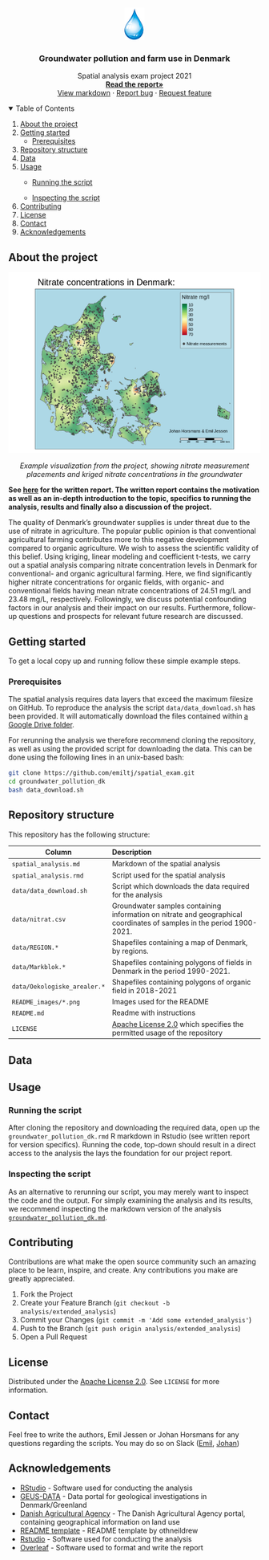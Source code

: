 
<!-- PROJECT LOGO -->
<br />
<p align="center">
  <a href="https://github.com/emiltj/groundwater_pollution_dk">
    <img src="README_images/logo.png" alt="Logo" width="40" height="65">
  </a>

  <h3 align="center">Groundwater pollution and farm use in Denmark</h3>

  <p align="center">
    Spatial analysis exam project 2021
    <br />
    <a href="https://github.com/emiltj/groundwater_pollution_dk/report.pdf"><strong>Read the report»</strong></a>
    <br />
    <a href="https://github.com/emiltj/groundwater_pollution_dk/blob/master/groundwater_pollution_dk.md">View markdown</a>
    ·
    <a href="https://github.com/emiltj/groundwater_pollution_dk/issues">Report bug</a>
    ·
    <a href="https://github.com/emiltj/groundwater_pollution_dk/issues">Request feature</a>
  </p>
</p>


<!-- TABLE OF CONTENTS -->
<details open="open">
  <summary>Table of Contents</summary>
  <ol>
    <li>
      <a href="#about-the-project">About the project</a>
    </li>
    <li>
      <a href="#getting-started">Getting started</a>
      <ul>
        <li><a href="#prerequisites">Prerequisites</a></li>
      </ul>
    </li>
    <li><a href="#repository-structure">Repository structure</a></li>
    <li><a href="#data">Data</a></li>
    <li><a href="#usage">Usage</a></li>
        <ul>
          <li><a href="#running-the-script">Running the script</a></li>
        </ul>
        <ul>
          <li><a href="#inspecting-the-script">Inspecting the script</a></li>
        </ul>      
    <li><a href="#contributing">Contributing</a></li>
    <li><a href="#license">License</a></li>
    <li><a href="#contact">Contact</a></li>
    <li><a href="#acknowledgements">Acknowledgements</a></li>
  </ol>
</details>


<!-- ABOUT THE PROJECT -->
## About the project

<p align="center"><img src="groundwater_pollution_dk_files/figure-gfm/unnamed-chunk-34-1.png" alt="Logo" width="504" height="360"></p>
<p align="center"><em>Example visualization from the project, showing nitrate measurement placements and kriged nitrate concentrations in the groundwater </em>
</p>

**See [here](https://github.com/emiltj/groundwater_pollution_dk/blob/main/spatial_analytics_exam_2021.pdf) for the written report. The written report contains the motivation as well as an in-depth introduction to the topic, specifics to running the analysis, results and finally also a discussion of the project.**

The quality of Denmark’s groundwater supplies is under threat due to the use of nitrate in agriculture. The popular public opinion is that conventional agricultural farming contributes more to this negative development compared to organic agriculture. We wish to assess the scientific validity of this belief. Using kriging, linear modeling and coefficient t-tests, we carry out a spatial analysis comparing nitrate concentration levels in Denmark for conventional- and organic agricultural farming. Here, we find significantly higher nitrate concentrations for organic fields, with organic- and conventional fields having mean nitrate concentrations of 24.51 mg/L and 23.48 mg/L, respectively. Followingly, we discuss potential confounding factors in our analysis and their impact on our results. Furthermore, follow-up questions and prospects for relevant future research are discussed.

<!-- GETTING STARTED -->
## Getting started

To get a local copy up and running follow these simple example steps.

### Prerequisites

The spatial analysis requires data layers that exceed the maximum filesize on GitHub. To reproduce the analysis the script ```data/data_download.sh``` has been provided. It will automatically download the files contained within [a Google Drive folder](https://drive.google.com/drive/folders/1ZbnRr2CnVcMm0M2-v3AN7aOMlW5HMXfT?usp=sharing). 

For rerunning the analysis we therefore recommend cloning the repository, as well as using the provided script for downloading the data.
This can be done using the following lines in an unix-based bash:

```bash
git clone https://github.com/emiltj/spatial_exam.git
cd groundwater_pollution_dk
bash data_download.sh
```

<!-- REPOSITORY STRUCTURE -->
## Repository structure
This repository has the following structure:

| Column | Description|
|--------|:-----------|
```spatial_analysis.md```| Markdown of the spatial analysis
```spatial_analysis.rmd```| Script used for the spatial analysis
```data/data_download.sh``` | Script which downloads the data required for the analysis
```data/nitrat.csv```| Groundwater samples containing information on nitrate and geographical coordinates of samples in the period 1900-2021.
```data/REGION.*```| Shapefiles containing a map of Denmark, by regions.
```data/Markblok.*```| Shapefiles containing polygons of fields in Denmark in the period 1990-2021.
```data/Oekologiske_arealer.*```| Shapefiles containing polygons of organic field in 2018-2021
```README_images/*.png```| Images used for the README
```README.md``` | Readme with instructions
```LICENSE``` | [Apache License 2.0](https://www.apache.org/licenses/LICENSE-2.0) which specifies the permitted usage of the repository

<!-- USAGE EXAMPLES -->
## Data

<!-- USAGE EXAMPLES -->
## Usage

### Running the script

After cloning the repository and downloading the required data, open up the ```groundwater_pollution_dk.rmd``` R markdown in Rstudio (see written report for version specifics). Running the code, top-down should result in a direct access to the analysis the lays the foundation for our project report.

### Inspecting the script

As an alternative to rerunning our script, you may merely want to inspect the code and the output.
For simply examining the analysis and its results, we recommend inspecting the markdown version of the analysis <a href="groundwater_pollution_dk.md">```groundwater_pollution_dk.md```</a>.

<!-- CONTRIBUTING -->
## Contributing

Contributions are what make the open source community such an amazing place to be learn, inspire, and create. Any contributions you make are greatly appreciated.

1. Fork the Project
2. Create your Feature Branch (`git checkout -b analysis/extended_analysis`)
3. Commit your Changes (`git commit -m 'Add some extended_analysis'`)
4. Push to the Branch (`git push origin analysis/extended_analysis`)
5. Open a Pull Request

<!-- LICENSE -->
## License
Distributed under the [Apache License 2.0](https://www.apache.org/licenses/LICENSE-2.0). See ```LICENSE``` for more information.

<!-- CONTACT -->
## Contact

Feel free to write the authors, Emil Jessen or Johan Horsmans for any questions regarding the scripts.
You may do so on Slack ([Emil](https://app.slack.com/client/T01908QBS9X/D01A1LFRDE0), [Johan](https://app.slack.com/client/T01908QBS9X/D01BDPKT3BL))

<!-- ACKNOWLEDGEMENTS -->
## Acknowledgements
* [RStudio](https://www.rstudio.com/) - Software used for conducting the analysis
* [GEUS-DATA](https://www.geus.dk/) - Data portal for geological investigations in Denmark/Greenland
* [Danish Agricultural Agency](https://lbst.dk/landbrug/kort-og-markblokke/) - The Danish Agricultural Agency portal, containing geographical information on land use 
* [README template](https://github.com/othneildrew/Best-README-Template) - README template by othneildrew
* [Rstudio](https://www.rstudio.com/) - Software used for conducting the analysis
* [Overleaf](https://www.overleaf.com/) - Software used to format and write the report
